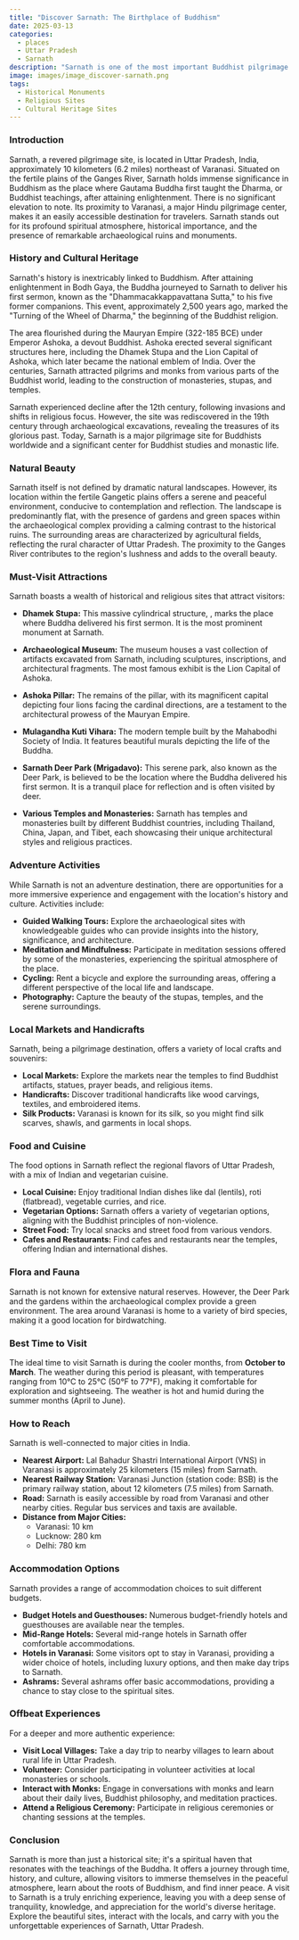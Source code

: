 ```yaml
---
title: "Discover Sarnath: The Birthplace of Buddhism"
date: 2025-03-13
categories:
  - places
  - Uttar Pradesh
  - Sarnath
description: "Sarnath is one of the most important Buddhist pilgrimage sites in India, where Lord Buddha delivered his first sermon after attaining enlightenment. It is located about 13 km north-east of Varanasi and is home to several ancient Buddhist stupas and monasteries."
image: images/image_discover-sarnath.png
tags: 
  - Historical Monuments
  - Religious Sites
  - Cultural Heritage Sites
---
```



### **Introduction**

Sarnath, a revered pilgrimage site, is located in Uttar Pradesh, India, approximately 10 kilometers (6.2 miles) northeast of Varanasi. Situated on the fertile plains of the Ganges River, Sarnath holds immense significance in Buddhism as the place where Gautama Buddha first taught the Dharma, or Buddhist teachings, after attaining enlightenment. There is no significant elevation to note. Its proximity to Varanasi, a major Hindu pilgrimage center, makes it an easily accessible destination for travelers. Sarnath stands out for its profound spiritual atmosphere, historical importance, and the presence of remarkable archaeological ruins and monuments.

### **History and Cultural Heritage**

Sarnath's history is inextricably linked to Buddhism. After attaining enlightenment in Bodh Gaya, the Buddha journeyed to Sarnath to deliver his first sermon, known as the "Dhammacakkappavattana Sutta," to his five former companions. This event, approximately 2,500 years ago, marked the "Turning of the Wheel of Dharma," the beginning of the Buddhist religion.

The area flourished during the Mauryan Empire (322-185 BCE) under Emperor Ashoka, a devout Buddhist. Ashoka erected several significant structures here, including the Dhamek Stupa and the Lion Capital of Ashoka, which later became the national emblem of India. Over the centuries, Sarnath attracted pilgrims and monks from various parts of the Buddhist world, leading to the construction of monasteries, stupas, and temples.

Sarnath experienced decline after the 12th century, following invasions and shifts in religious focus. However, the site was rediscovered in the 19th century through archaeological excavations, revealing the treasures of its glorious past. Today, Sarnath is a major pilgrimage site for Buddhists worldwide and a significant center for Buddhist studies and monastic life.

### **Natural Beauty**

Sarnath itself is not defined by dramatic natural landscapes. However, its location within the fertile Gangetic plains offers a serene and peaceful environment, conducive to contemplation and reflection. The landscape is predominantly flat, with the presence of gardens and green spaces within the archaeological complex providing a calming contrast to the historical ruins. The surrounding areas are characterized by agricultural fields, reflecting the rural character of Uttar Pradesh. The proximity to the Ganges River contributes to the region's lushness and adds to the overall beauty.

### **Must-Visit Attractions**

Sarnath boasts a wealth of historical and religious sites that attract visitors:

*   **Dhamek Stupa:** This massive cylindrical structure, , marks the place where Buddha delivered his first sermon. It is the most prominent monument at Sarnath.

*   **Archaeological Museum:**  The museum houses a vast collection of artifacts excavated from Sarnath, including sculptures, inscriptions, and architectural fragments. The most famous exhibit is the Lion Capital of Ashoka.

*   **Ashoka Pillar:**  The remains of the pillar, with its magnificent capital depicting four lions facing the cardinal directions, are a testament to the architectural prowess of the Mauryan Empire.

*   **Mulagandha Kuti Vihara:**  The modern temple built by the Mahabodhi Society of India. It features beautiful murals depicting the life of the Buddha.

*   **Sarnath Deer Park (Mrigadavo):** This serene park, also known as the Deer Park, is believed to be the location where the Buddha delivered his first sermon. It is a tranquil place for reflection and is often visited by deer.

*   **Various Temples and Monasteries:** Sarnath has temples and monasteries built by different Buddhist countries, including Thailand, China, Japan, and Tibet, each showcasing their unique architectural styles and religious practices. 

### **Adventure Activities**

While Sarnath is not an adventure destination, there are opportunities for a more immersive experience and engagement with the location's history and culture. Activities include:

*   **Guided Walking Tours:** Explore the archaeological sites with knowledgeable guides who can provide insights into the history, significance, and architecture.
*   **Meditation and Mindfulness:** Participate in meditation sessions offered by some of the monasteries, experiencing the spiritual atmosphere of the place.
*   **Cycling:** Rent a bicycle and explore the surrounding areas, offering a different perspective of the local life and landscape.
*   **Photography:** Capture the beauty of the stupas, temples, and the serene surroundings.

### **Local Markets and Handicrafts**

Sarnath, being a pilgrimage destination, offers a variety of local crafts and souvenirs:

*   **Local Markets:**  Explore the markets near the temples to find Buddhist artifacts, statues, prayer beads, and religious items.
*   **Handicrafts:** Discover traditional handicrafts like wood carvings, textiles, and embroidered items.
*   **Silk Products:** Varanasi is known for its silk, so you might find silk scarves, shawls, and garments in local shops.

### **Food and Cuisine**

The food options in Sarnath reflect the regional flavors of Uttar Pradesh, with a mix of Indian and vegetarian cuisine.

*   **Local Cuisine:** Enjoy traditional Indian dishes like dal (lentils), roti (flatbread), vegetable curries, and rice.
*   **Vegetarian Options:** Sarnath offers a variety of vegetarian options, aligning with the Buddhist principles of non-violence.
*   **Street Food:** Try local snacks and street food from various vendors.
*   **Cafes and Restaurants:** Find cafes and restaurants near the temples, offering Indian and international dishes.

### **Flora and Fauna**

Sarnath is not known for extensive natural reserves. However, the Deer Park and the gardens within the archaeological complex provide a green environment. The area around Varanasi is home to a variety of bird species, making it a good location for birdwatching.

### **Best Time to Visit**

The ideal time to visit Sarnath is during the cooler months, from **October to March**. The weather during this period is pleasant, with temperatures ranging from 10°C to 25°C (50°F to 77°F), making it comfortable for exploration and sightseeing. The weather is hot and humid during the summer months (April to June).

### **How to Reach**

Sarnath is well-connected to major cities in India.

*   **Nearest Airport:** Lal Bahadur Shastri International Airport (VNS) in Varanasi is approximately 25 kilometers (15 miles) from Sarnath.
*   **Nearest Railway Station:** Varanasi Junction (station code: BSB) is the primary railway station, about 12 kilometers (7.5 miles) from Sarnath.
*   **Road:** Sarnath is easily accessible by road from Varanasi and other nearby cities. Regular bus services and taxis are available.
*   **Distance from Major Cities:**
    *   Varanasi: 10 km
    *   Lucknow: 280 km
    *   Delhi: 780 km

### **Accommodation Options**

Sarnath provides a range of accommodation choices to suit different budgets.

*   **Budget Hotels and Guesthouses:**  Numerous budget-friendly hotels and guesthouses are available near the temples.
*   **Mid-Range Hotels:** Several mid-range hotels in Sarnath offer comfortable accommodations.
*   **Hotels in Varanasi:** Some visitors opt to stay in Varanasi, providing a wider choice of hotels, including luxury options, and then make day trips to Sarnath.
*   **Ashrams:** Several ashrams offer basic accommodations, providing a chance to stay close to the spiritual sites.

### **Offbeat Experiences**

For a deeper and more authentic experience:

*   **Visit Local Villages:** Take a day trip to nearby villages to learn about rural life in Uttar Pradesh.
*   **Volunteer:** Consider participating in volunteer activities at local monasteries or schools.
*   **Interact with Monks:** Engage in conversations with monks and learn about their daily lives, Buddhist philosophy, and meditation practices.
*   **Attend a Religious Ceremony:** Participate in religious ceremonies or chanting sessions at the temples.

### **Conclusion**

Sarnath is more than just a historical site; it's a spiritual haven that resonates with the teachings of the Buddha. It offers a journey through time, history, and culture, allowing visitors to immerse themselves in the peaceful atmosphere, learn about the roots of Buddhism, and find inner peace. A visit to Sarnath is a truly enriching experience, leaving you with a deep sense of tranquility, knowledge, and appreciation for the world's diverse heritage. Explore the beautiful sites, interact with the locals, and carry with you the unforgettable experiences of Sarnath, Uttar Pradesh.


